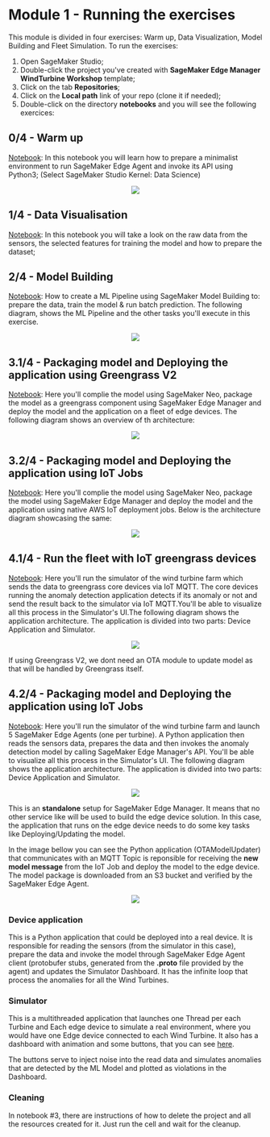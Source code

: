 # Module 1 - Running the exercises

This module is divided in four exercises: Warm up, Data Visualization, Model Building and Fleet Simulation. To run the exercises:  
  1. Open SageMaker Studio;
  2. Double-click the project you've created with **SageMaker Edge Manager WindTurbine Workshop** template;
  3. Click on the tab **Repositories**;
  4. Click on the **Local path** link of your repo (clone it if needed);
  5. Double-click on the directory **notebooks** and you will see the following exercices:

## 0/4 - Warm up
<a href="00-Warmup/00-Warmup.ipynb">Notebook</a>: In this notebook you will learn how to prepare a minimalist environment to run SageMaker Edge Agent and invoke its API using Python3; (Select SageMaker Studio Kernel: Data Science)

<p align="center">
    <img src="../imgs/EdgeManagerWorkshop_MinimalistArchitecture.png"></a>
</p>

## 1/4 - Data Visualisation
<a href="01-Data-Visualization/01-Data-Visualization.ipynb">Notebook</a>: In this notebook you will take a look on the raw data from the sensors, the selected features for training the model and how to prepare the dataset;

## 2/4 - Model Building

<a href="02-Training/02-Training-with-Pytorch.ipynb">Notebook</a>: How to create a ML Pipeline using SageMaker Model Building to: prepare the data, train the model & run batch prediction. The following diagram, shows the ML Pipeline and the other tasks you'll execute in this exercise.

<p align="center">
    <img src="../imgs/ggv2_lab2_train_pipeline.png"></a>
</p>

## 3.1/4 - Packaging model and Deploying the application using Greengrass V2
<a href="03-Package-Deploy/greengrass-v2/03-package-using-ggv2.ipynb">Notebook</a>: Here you'll complie the model using SageMaker Neo, package the model as a greengrass component using SageMaker Edge Manager and deploy the model and the application on a fleet of edge devices. The following diagram shows an overview of th architecture:
<p align="center">
    <img src="../imgs/ggv2_lab3_main_arch.png"></a>
</p>

## 3.2/4 - Packaging model and Deploying the application using IoT Jobs
<a href="03-Package-Deploy/iot-jobs/03-package-using-iot-jobs.ipynb">Notebook</a>: Here you'll complie the model using SageMaker Neo, package the model using SageMaker Edge Manager and deploy the model and the application using native AWS IoT deployment jobs. Below is the architecture diagram showcasing the same: 
<p align="center">
    <img src="../imgs/EdgeManagerWorkshop_Macro.png"></a>
</p>


## 4.1/4 - Run the fleet with IoT greengrass devices
<a href="04-Run-Fleet/greengrass-v2/04-run-fleet-ggv2.ipynb">Notebook</a>: Here you'll run the simulator of the wind turbine farm which sends the data to greengrass core devices via IoT MQTT. The core devices running the anomaly detection application detects if its anomaly or not and send the result back to the simulator via IoT MQTT.You'll be able to visualize all this process in the Simulator's UI.The following diagram shows the application architecture. The application is divided into two parts: Device Application and Simulator.
<p align="center">
    <img src="../imgs/ggv2_lab4_app_arch.png"></a>
</p>

If using Greengrass V2, we dont need an OTA module to update model as that will be handled by Greengrass itself.


## 4.2/4 - Packaging model and Deploying the application using IoT Jobs
<a href="04-Run-Fleet/iot-jobs/04-run-fleet-iot-jobs.ipynb">Notebook</a>: Here you'll run the simulator of the wind turbine farm and launch 5 SageMaker Edge Agents (one per turbine). A Python application then reads the sensors data, prepares the data and then invokes the anomaly detection model by calling SageMaker Edge Manager's API. You'll be able to visualize all this process in the Simulator's UI. The following diagram shows the application architecture. The application is divided into two parts: Device Application and Simulator.
<p align="center">
    <img src="../imgs/EdgeManagerWorkshop_App.png"></a>
</p>

This is an **standalone** setup for SageMaker Edge Manager. It means that no other service like will be used to build the edge device solution. In this case, the application that runs on the edge device needs to do some key tasks like Deploying/Updating the model. 

In the image bellow you can see the Python application (OTAModelUpdater) that communicates with an MQTT Topic is reponsible for receiving the **new model message** from the IoT Job and deploy the model to the edge device. The model package is downloaded from an S3 bucket and verified by the SageMaker Edge Agent.

<p align="center">
    <img src="../imgs/EdgeManagerWorkshop_Deployment.png"></a>
</p>

### Device application
This is a Python application that could be deployed into a real device. It is responsible for reading the sensors (from the simulator in this case), prepare the data and invoke the model through SageMaker Edge Agent client (protobufer stubs, generated from the **.proto** file provided by the agent) and updates the Simulator Dashboard. It has the infinite loop that process the anomalies for all the Wind Turbines.

### Simulator
This is a multithreaded application that launches one Thread per each Turbine and Each edge device to simulate a real environment, where you would have one Edge device connected to each Wind Turbine. It also has a dashboard with animation and some buttons, that you can see [here](../README.md).

The buttons serve to inject noise into the read data and simulates anomalies that are detected by the ML Model and plotted as violations in the Dashboard.

### Cleaning
In notebook #3, there are instructions of how to delete the project and all the resources created for it. Just run the cell and wait for the cleanup.
